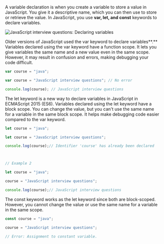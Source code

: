 A variable declaration is when you create a variable to store a value in JavaScript. You give it a descriptive name, which you can then use to store or retrieve the value. In JavaScript, you use **var, let, and const** keywords to declare variables.

![JavaScript interview questions: Declaring variables](https://assets.roadmap.sh/guest/variable-declarations-in-javascript-r8f7v.png)

Older versions of JavaScript used the var keyword to declare variables**.** Variables declared using the var keyword have a function scope. It lets you give variables the same name and a new value even in the same scope. However, it may result in confusion and errors, making debugging your code difficult.

```javascript
var course = "java";

var course = "JavaScript interview questions"; // No error

console.log(course); // JavaScript interview questions
```

The let keyword is a new way to declare variables in JavaScript in ECMAScript 2015 (ES6). Variables declared using the let keyword have a block scope. You can change the value, but you can't use the same name for a variable in the same block scope. It helps make debugging code easier compared to the var keyword.

```javascript
let course = "java";

let course = "JavaScript interview questions"; 

console.log(course);// Identifier 'course' has already been declared



// Example 2

let course = "java";

course = "JavaScript interview questions"; 

console.log(course);// JavaScript interview questions
```

The const keyword works as the let keyword since both are block-scoped. However, you cannot change the value or use the same name for a variable in the same scope.

```javascript
const course = "java";

course = "JavaScript interview questions"; 

// Error: Assignment to constant variable.
``` 